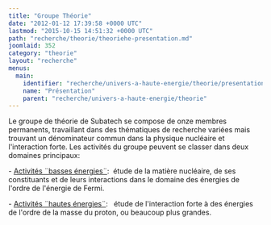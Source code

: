 ```yaml
---
title: "Groupe Théorie"
date: "2012-01-12 17:39:58 +0000 UTC"
lastmod: "2015-10-15 14:51:32 +0000 UTC"
path: "recherche/theorie/theoriehe-presentation.md"
joomlaid: 352
category: "theorie"
layout: "recherche"
menus:
  main:
    identifier: "recherche/univers-a-haute-energie/theorie/presentation"
    name: "Présentation"
    parent: "recherche/univers-a-haute-energie/theorie"
---
```

Le groupe de théorie de Subatech se compose de onze membres permanents, travaillant dans des thématiques de recherche variées mais trouvant un dénominateur commun dans la physique nucléaire et l'interaction forte. Les activités du groupe peuvent se classer dans deux domaines principaux:

\- [Activités ¨basses énergies¨](/recherche/theorie/theoriebe-presentation):  étude de la matière nucléaire, de ses constituants et de leurs interactions dans le domaine des énergies de l'ordre de l'énergie de Fermi.

\- [Activités ¨hautes énergies¨](/recherche/theorie/sous-groupe-hautes-energies):   étude de l'interaction forte à des énergies de l'ordre de la masse du proton, ou beaucoup plus grandes.
